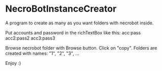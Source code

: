 # NecroBotInstanceCreator
A program to create as many as you want folders with necrobot inside.

Put accounts and password in the richTextBox like this:
acc:pass
acc2:pass2
acc3:pass3

Browse necrobot folder with Browse button.
Click on "copy".
Folders are created with names: "1", "2", "3", ...

Enjoy :)

